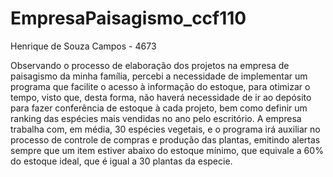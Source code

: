 # EmpresaPaisagismo_ccf110
Henrique de Souza Campos - 4673

Observando o processo de elaboração dos projetos na empresa de paisagismo da minha família, percebi a necessidade de implementar um programa que facilite o acesso à informação do estoque, para otimizar o tempo,
visto que, desta forma, não haverá necessidade de ir ao depósito para fazer conferência de estoque à cada projeto, 
bem como definir um ranking das espécies mais vendidas no ano pelo escritório.
A empresa trabalha com, em média, 30 espécies vegetais, e o programa irá auxiliar no processo de controle de compras e produção das plantas, emitindo alertas sempre que um item estiver abaixo do estoque mínimo,
que equivale a 60% do estoque ideal, que é igual a 30 plantas da especie.
